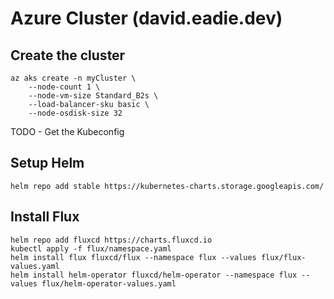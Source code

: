 # Azure Cluster (david.eadie.dev)

## Create the cluster

```
az aks create -n myCluster \
    --node-count 1 \
    --node-vm-size Standard_B2s \
    --load-balancer-sku basic \
    --node-osdisk-size 32
```

TODO - Get the Kubeconfig

## Setup Helm
```
helm repo add stable https://kubernetes-charts.storage.googleapis.com/
```

## Install Flux
```
helm repo add fluxcd https://charts.fluxcd.io
kubectl apply -f flux/namespace.yaml
helm install flux fluxcd/flux --namespace flux --values flux/flux-values.yaml
helm install helm-operator fluxcd/helm-operator --namespace flux --values flux/helm-operator-values.yaml
```

